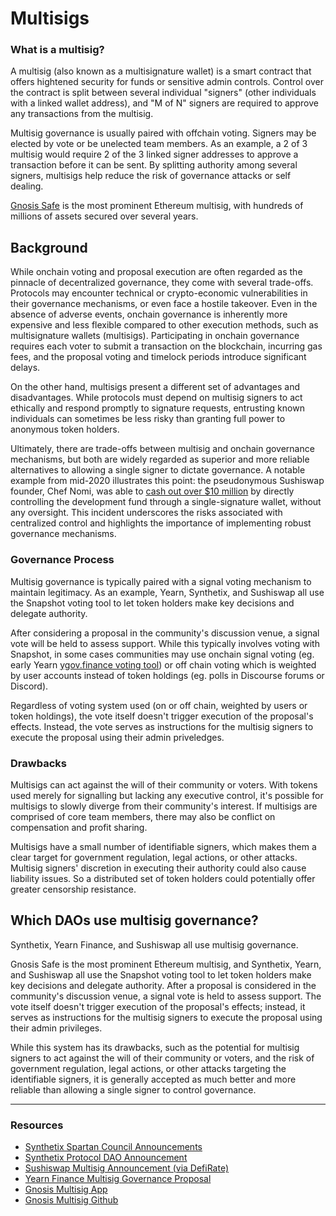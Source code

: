 # Multisigs

### **What is a multisig?**

A multisig (also known as a multisignature wallet) is a smart contract that offers hightened security for funds or sensitive admin controls. Control over the contract is split between several individual "signers" (other individuals with a linked wallet address), and "M of N" signers are required to approve any transactions from the multisig.

Multisig governance is usually paired with offchain voting. Signers may be elected by vote or be unelected team members. As an example, a 2 of 3 multisig would require 2 of the 3 linked signer addresses to approve a transaction before it can be sent. By splitting authority among several signers, multisigs help reduce the risk of governance attacks or self dealing.

[Gnosis Safe](https://gnosis-safe.io/) is the most prominent Ethereum multisig, with hundreds of millions of assets secured over several years.

## **Background**

While onchain voting and proposal execution are often regarded as the pinnacle of decentralized governance, they come with several trade-offs. Protocols may encounter technical or crypto-economic vulnerabilities in their governance mechanisms, or even face a hostile takeover. Even in the absence of adverse events, onchain governance is inherently more expensive and less flexible compared to other execution methods, such as multisignature wallets (multisigs). Participating in onchain governance requires each voter to submit a transaction on the blockchain, incurring gas fees, and the proposal voting and timelock periods introduce significant delays.

On the other hand, multisigs present a different set of advantages and disadvantages. While protocols must depend on multisig signers to act ethically and respond promptly to signature requests, entrusting known individuals can sometimes be less risky than granting full power to anonymous token holders.

Ultimately, there are trade-offs between multisig and onchain governance mechanisms, but both are widely regarded as superior and more reliable alternatives to allowing a single signer to dictate governance. A notable example from mid-2020 illustrates this point: the pseudonymous Sushiswap founder, Chef Nomi, was able to [cash out over $10 million](https://www.coindesk.com/tech/2020/09/11/i-fked-up-sushiswap-creator-chef-nomi-returns-14m-dev-fund/) by directly controlling the development fund through a single-signature wallet, without any oversight. This incident underscores the risks associated with centralized control and highlights the importance of implementing robust governance mechanisms.

### **Governance Process**

Multisig governance is typically paired with a signal voting mechanism to maintain legitimacy. As an example, Yearn, Synthetix, and Sushiswap all use the Snapshot voting tool to let token holders make key decisions and delegate authority.

After considering a proposal in the community's discussion venue, a signal vote will be held to assess support. While this typically involves voting with Snapshot, in some cases communities may use onchain signal voting (eg. early Yearn [ygov.finance voting tool](https://ygov.finance/vote)) or off chain voting which is weighted by user accounts instead of token holdings (eg. polls in Discourse forums or Discord).

Regardless of voting system used (on or off chain, weighted by users or token holdings), the vote itself doesn't trigger execution of the proposal's effects. Instead, the vote serves as instructions for the multisig signers to execute the proposal using their admin priveledges.

### **Drawbacks**

Multisigs can act against the will of their community or voters. With tokens used merely for signalling but lacking any executive control, it's possible for multisigs to slowly diverge from their community's interest. If multisigs are comprised of core team members, there may also be conflict on compensation and profit sharing.

Multisigs have a small number of identifiable signers, which makes them a clear target for government regulation, legal actions, or other attacks. Multisig signers' discretion in executing their authority could also cause liability issues. So a distributed set of token holders could potentially offer greater censorship resistance.

## Which DAOs use multisig governance?

Synthetix, Yearn Finance, and Sushiswap all use multisig governance.

Gnosis Safe is the most prominent Ethereum multisig, and Synthetix, Yearn, and Sushiswap all use the Snapshot voting tool to let token holders make key decisions and delegate authority. After a proposal is considered in the community's discussion venue, a signal vote is held to assess support. The vote itself doesn't trigger execution of the proposal's effects; instead, it serves as instructions for the multisig signers to execute the proposal using their admin privileges.

While this system has its drawbacks, such as the potential for multisig signers to act against the will of their community or voters, and the risk of government regulation, legal actions, or other attacks targeting the identifiable signers, it is generally accepted as much better and more reliable than allowing a single signer to control governance.

***

### **Resources**

* [Synthetix Spartan Council Announcements](https://blog.synthetix.io/tag/spartan-council/)
* [Synthetix Protocol DAO Announcement](https://blog.synthetix.io/synthetix-foundation-decommissioned/)
* [Sushiswap Multisig Announcement (via DefiRate)](https://defirate.com/sushiswap-admin-multisig/)
* [Yearn Finance Multisig Governance Proposal](https://gov.yearn.finance/t/empower-the-multisig/2891)
* [Gnosis Multisig App](https://gnosis-safe.io/)
* [Gnosis Multisig Github](https://github.com/gnosis/MultiSigWallet)
